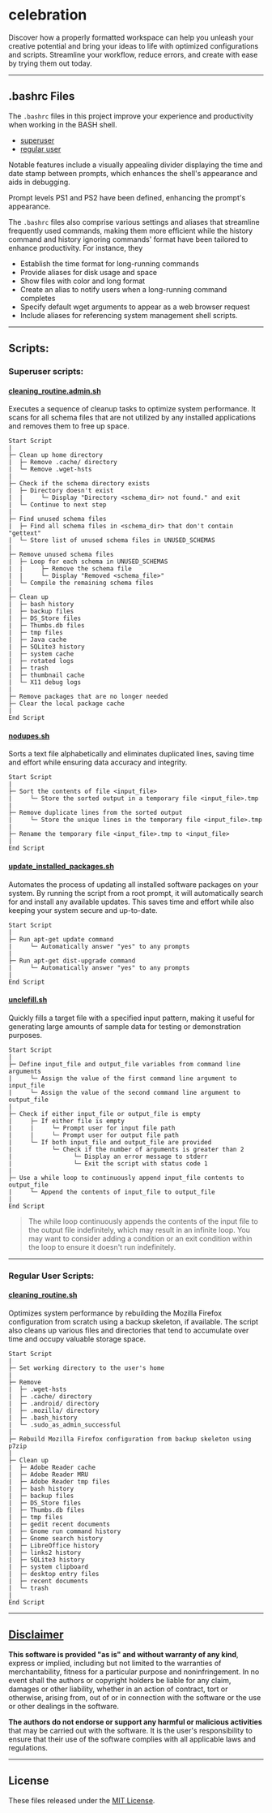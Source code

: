 # celebration
Discover how a properly formatted workspace can help you unleash your creative potential and bring your ideas to life with optimized configurations and scripts. Streamline your workflow, reduce errors, and create with ease by trying them out today.

---

## .bashrc Files
The `.bashrc` files in this project improve your experience and productivity when working in the BASH shell.
- [superuser](https://github.com/apple-fritter/celebration/blob/main/root/.bashrc)
- [regular user](https://github.com/apple-fritter/celebration/blob/main/user/.bashrc)

Notable features include a visually appealing divider displaying the time and date stamp between prompts, which enhances the shell's appearance and aids in debugging.

Prompt levels PS1 and PS2 have been defined, enhancing the prompt's appearance.

The `.bashrc` files also comprise various settings and aliases that streamline frequently used commands, making them more efficient while the history command and history ignoring commands' format have been tailored to enhance productivity. For instance, they
* Establish the time format for long-running commands
* Provide aliases for disk usage and space
* Show files with color and long format
* Create an alias to notify users when a long-running command completes
* Specify default wget arguments to appear as a web browser request
* Include aliases for referencing system management shell scripts.

---

## Scripts:
### Superuser scripts:
#### [cleaning_routine.admin.sh](https://github.com/apple-fritter/celebration/blob/main/root/cleaning_routine.admin.sh)
Executes a sequence of cleanup tasks to optimize system performance. It scans for all schema files that are not utilized by any installed applications and removes them to free up space.

```
Start Script
|
├─ Clean up home directory
|  ├─ Remove .cache/ directory
|  └─ Remove .wget-hsts
|
├─ Check if the schema directory exists
|  ├─ Directory doesn't exist
|  |     └─ Display "Directory <schema_dir> not found." and exit
|  └─ Continue to next step
|
├─ Find unused schema files
|  ├─ Find all schema files in <schema_dir> that don't contain "gettext"
|  └─ Store list of unused schema files in UNUSED_SCHEMAS
|
├─ Remove unused schema files
|  ├─ Loop for each schema in UNUSED_SCHEMAS
|  |     ├─ Remove the schema file
|  |     └─ Display "Removed <schema_file>"
|  └─ Compile the remaining schema files
|
├─ Clean up
|  ├─ bash history
|  ├─ backup files
|  ├─ DS_Store files
|  ├─ Thumbs.db files
|  ├─ tmp files
|  ├─ Java cache
|  ├─ SQLite3 history
|  ├─ system cache
|  ├─ rotated logs
|  ├─ trash
|  ├─ thumbnail cache
|  └─ X11 debug logs
|
├─ Remove packages that are no longer needed
├─ Clear the local package cache
|
End Script
```

#### [nodupes.sh](https://github.com/apple-fritter/celebration/blob/main/root/nodupes.sh)
Sorts a text file alphabetically and eliminates duplicated lines, saving time and effort while ensuring data accuracy and integrity. 

```
Start Script
|
├─ Sort the contents of file <input_file>
|     └─ Store the sorted output in a temporary file <input_file>.tmp
|
├─ Remove duplicate lines from the sorted output
|     └─ Store the unique lines in the temporary file <input_file>.tmp
|
├─ Rename the temporary file <input_file>.tmp to <input_file>
|
End Script
```

#### [update_installed_packages.sh](https://github.com/apple-fritter/celebration/blob/main/root/update_installed_packages.sh)
Automates the process of updating all installed software packages on your system. By running the script from a root prompt, it will automatically search for and install any available updates. This saves time and effort while also keeping your system secure and up-to-date.
```
Start Script
|
├─ Run apt-get update command
|     └─ Automatically answer "yes" to any prompts
|
├─ Run apt-get dist-upgrade command
|     └─ Automatically answer "yes" to any prompts
|
End Script
```

#### [unclefill.sh](https://github.com/apple-fritter/celebration/blob/main/root/unclefill.sh)
Quickly fills a target file with a specified input pattern, making it useful for generating large amounts of sample data for testing or demonstration purposes.
```
Start Script
|
├─ Define input_file and output_file variables from command line arguments
|     └─ Assign the value of the first command line argument to input_file
|     └─ Assign the value of the second command line argument to output_file
|
├─ Check if either input_file or output_file is empty
|     ├─ If either file is empty
|     |     └─ Prompt user for input file path
|     |     └─ Prompt user for output file path
|     └─ If both input_file and output_file are provided
|           └─ Check if the number of arguments is greater than 2
|                 └─ Display an error message to stderr
|                 └─ Exit the script with status code 1
|
├─ Use a while loop to continuously append input_file contents to output_file
|     └─ Append the contents of input_file to output_file
|
End Script
```

> The while loop continuously appends the contents of the input file to the output file indefinitely, which may result in an infinite loop. You may want to consider adding a condition or an exit condition within the loop to ensure it doesn't run indefinitely.

---

### Regular User Scripts:
#### [cleaning_routine.sh](https://github.com/apple-fritter/celebration/blob/main/user/cleaning_routine.sh)
Optimizes system performance by rebuilding the Mozilla Firefox configuration from scratch using a backup skeleton, if available. The script also cleans up various files and directories that tend to accumulate over time and occupy valuable storage space. 
```
Start Script
|
├─ Set working directory to the user's home
|
├─ Remove
|  ├─ .wget-hsts
|  ├─ .cache/ directory
|  ├─ .android/ directory
|  ├─ .mozilla/ directory
|  ├─ .bash_history
|  └─ .sudo_as_admin_successful
|
├─ Rebuild Mozilla Firefox configuration from backup skeleton using p7zip
|
├─ Clean up
|  ├─ Adobe Reader cache
|  ├─ Adobe Reader MRU
|  ├─ Adobe Reader tmp files
|  ├─ bash history
|  ├─ backup files
|  ├─ DS_Store files
|  ├─ Thumbs.db files
|  ├─ tmp files
|  ├─ gedit recent documents
|  ├─ Gnome run command history
|  ├─ Gnome search history
|  ├─ LibreOffice history
|  ├─ links2 history
|  ├─ SQLite3 history
|  ├─ system clipboard
|  ├─ desktop entry files
|  ├─ recent documents
|  └─ trash
|
End Script
```

---

## [Disclaimer](DISCLAIMER)
**This software is provided "as is" and without warranty of any kind**, express or implied, including but not limited to the warranties of merchantability, fitness for a particular purpose and noninfringement. In no event shall the authors or copyright holders be liable for any claim, damages or other liability, whether in an action of contract, tort or otherwise, arising from, out of or in connection with the software or the use or other dealings in the software.

**The authors do not endorse or support any harmful or malicious activities** that may be carried out with the software. It is the user's responsibility to ensure that their use of the software complies with all applicable laws and regulations.

---

## License

These files released under the [MIT License](LICENSE).
